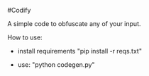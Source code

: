 #Codify

A simple code to obfuscate any of your input.

How to use:
  
  - install requirements
    "pip install -r reqs.txt"
  
  - use: "python codegen.py"
  

